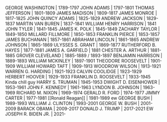 GEORGE WASHINGTON | 1789-1797
JOHN ADAMS | 1797-1801
THOMAS JEFFERSON | 1801-1809
JAMES MADISON | 1809-1817
JAMES MONROE | 1817-1825
JOHN QUINCY ADAMS | 1825-1829
ANDREW JACKSON | 1829-1837
MARTIN VAN BUREN | 1837-1841
WILLIAM HENRY HARRISON | 1841
JOHN TYLER | 1841-1845
JAMES K. POLK | 1845-1849
ZACHARY TAYLOR | 1849-1850
MILLARD FILLMORE | 1850-1853
FRANKLIN PIERCE | 1853-1857
JAMES BUCHANAN | 1857-1861
ABRAHAM LINCOLN | 1861-1865
ANDREW JOHNSON | 1865-1869
ULYSSES S. GRANT | 1869-1877
RUTHERFORD B. HAYES | 1877-1881
JAMES A. GARFIELD | 1881
CHESTER A. ARTHUR | 1881-1885
GROVER CLEVELAND | 1885-1889 / 1893-1897
BENJAMIN HARRISON | 1889-1893
WILLIAM MCKINLEY | 1897-1901
THEODORE ROOSEVELT | 1901-1909
WILLIAM HOWARD TAFT | 1909-1913
WOODROW WILSON | 1913-1921
WARREN G. HARDING | 1921-1923
CALVIN COOLIDGE | 1923-1929
HERBERT HOOVER | 1929-1933
FRANKLIN D. ROOSEVELT | 1933-1945
	Kinda chill guy
HARRY S. TRUMAN | 1945-1953
DWIGHT D. EISENHOWER | 1953-1961
JOHN F. KENNEDY | 1961-1963
LYNDON B. JOHNSON | 1963-1969
RICHARD M. NIXON | 1969-1974
GERALD R. FORD | 1974-1977
JIMMY CARTER | 1977-1981
[[Ronald Reagan]] | 1981-1989
	ew
GEORGE BUSH | 1989-1993
WILLIAM J. CLINTON | 1993-2001
GEORGE W. BUSH | 2001-2009
BARACK OBAMA | 2009-2017
DONALD J. TRUMP | 2017-2021
	EW
JOSEPH R. BIDEN JR. | 2021-